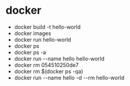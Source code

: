 # docker

<ul>
    <li>docker build -t hello-world</li>
    <li>docker images</li>
    <li>docker run hello-world</li>
    <li>docker ps</li>
    <li>docker ps -a</li>
    <li>docker run --name hello hello-world</li>
    <li>docker rm 054510250de7</li>
    <li>docker rm $(docker ps -qa)</li>
    <li>docker run --name hello -d --rm hello-world</li>
</ul>
